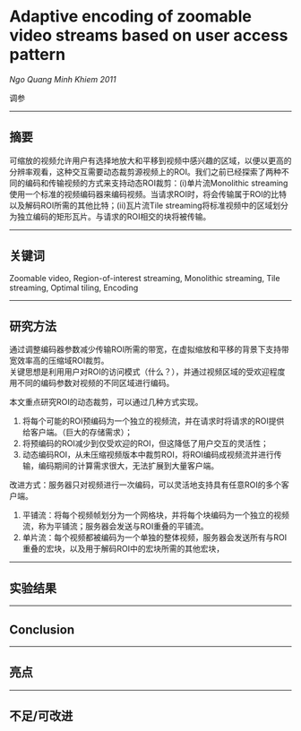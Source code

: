 # Adaptive encoding of zoomable video streams based on user access pattern

*Ngo Quang Minh Khiem 2011*  

调参  

---
## 摘要
可缩放的视频允许用户有选择地放大和平移到视频中感兴趣的区域，以便以更高的分辨率观看，这种交互需要动态裁剪源视频上的ROI。我们之前已经探索了两种不同的编码和传输视频的方式来支持动态ROI裁剪：(i)单片流Monolithic streaming使用一个标准的视频编码器来编码视频。当请求ROI时，将会传输属于ROI的比特以及解码ROI所需的其他比特；(ii)瓦片流Tile streaming将标准视频中的区域划分为独立编码的矩形瓦片。与请求的ROI相交的块将被传输。

---
## 关键词
Zoomable video, Region-of-interest streaming, Monolithic streaming, Tile streaming, Optimal tiling, Encoding  

---
## 研究方法
通过调整编码器参数减少传输ROI所需的带宽，在虚拟缩放和平移的背景下支持带宽效率高的压缩域ROI裁剪。  
关键思想是利用用户对ROI的访问模式（什么？），并通过视频区域的受欢迎程度用不同的编码参数对视频的不同区域进行编码。  

本文重点研究ROI的动态裁剪，可以通过几种方式实现。  
1. 将每个可能的ROI预编码为一个独立的视频流，并在请求时将请求的ROI提供给客户端。（巨大的存储需求）；
2. 将预编码的ROI减少到仅受欢迎的ROI，但这降低了用户交互的灵活性；
3. 动态编码ROI，从未压缩视频版本中裁剪ROI，将ROI编码成视频流并进行传输，编码期间的计算需求很大，无法扩展到大量客户端。 


改进方式：服务器只对视频进行一次编码，可以灵活地支持具有任意ROI的多个客户端。
1. 平铺流：将每个视频帧划分为一个网格块，并将每个块编码为一个独立的视频流，称为平铺流；服务器会发送与ROI重叠的平铺流。
2. 单片流：每个视频都被编码为一个单独的整体视频，服务器会发送所有与ROI重叠的宏块，以及用于解码ROI中的宏块所需的其他宏块，


---
## 实验结果

---
## Conclusion

---
## 亮点

---
## 不足/可改进
